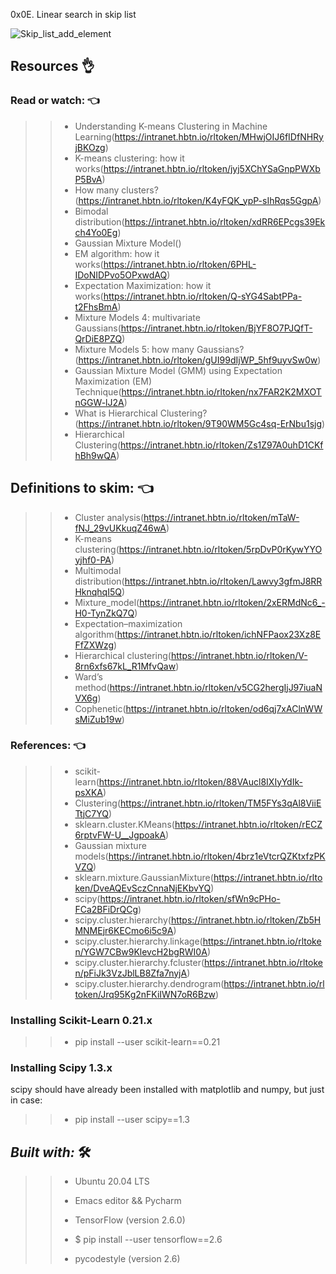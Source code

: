 0x0E. Linear search in skip list


![Skip_list_add_element](https://user-images.githubusercontent.com/85587286/201583109-21237f69-49cd-4a07-b9d6-5eb49f0fb9fe.gif)

## Resources  👌 


### Read or watch:  👈

>> * Understanding K-means Clustering in Machine Learning(https://intranet.hbtn.io/rltoken/MHwjOIJ6fIDfNHRyjBKOzg)
>> * K-means clustering: how it works(https://intranet.hbtn.io/rltoken/jyj5XChYSaGnpPWXbP5BvA)
>> * How many clusters?(https://intranet.hbtn.io/rltoken/K4yFQK_ypP-sIhRqs5GgpA)
>> * Bimodal distribution(https://intranet.hbtn.io/rltoken/xdRR6EPcgs39Ekch4Yo0Eg)
>> * Gaussian Mixture Model()
>> * EM algorithm: how it works(https://intranet.hbtn.io/rltoken/6PHL-IDoNIDPvo5OPxwdAQ)
>> * Expectation Maximization: how it works(https://intranet.hbtn.io/rltoken/Q-sYG4SabtPPa-t2FhsBmA)
>> * Mixture Models 4: multivariate Gaussians(https://intranet.hbtn.io/rltoken/BjYF8O7PJQfT-QrDiE8PZQ)
>> * Mixture Models 5: how many Gaussians?(https://intranet.hbtn.io/rltoken/gUI99dIjWP_5hf9uyvSw0w)
>> * Gaussian Mixture Model (GMM) using Expectation Maximization (EM) Technique(https://intranet.hbtn.io/rltoken/nx7FAR2K2MXOTnGGW-lJ2A)
>> * What is Hierarchical Clustering?(https://intranet.hbtn.io/rltoken/9T90WM5Gc4sq-ErNbu1sjg)
>> * Hierarchical Clustering(https://intranet.hbtn.io/rltoken/Zs1Z97A0uhD1CKfhBh9wQA)

## Definitions to skim:   👈

>> * Cluster analysis(https://intranet.hbtn.io/rltoken/mTaW-fNJ_29vUKkuqZ46wA)
>> * K-means clustering(https://intranet.hbtn.io/rltoken/5rpDvP0rKywYYOyjhf0-PA)
>> * Multimodal distribution(https://intranet.hbtn.io/rltoken/Lawvy3gfmJ8RRHknqhqI5Q)
>> * Mixture_model(https://intranet.hbtn.io/rltoken/2xERMdNc6_-H0-TynZkQ7Q)
>> * Expectation–maximization algorithm(https://intranet.hbtn.io/rltoken/ichNFPaox23Xz8EFfZXWzg)
>> * Hierarchical clustering(https://intranet.hbtn.io/rltoken/V-8rn6xfs67kL_R1MfvQaw)
>> * Ward’s method(https://intranet.hbtn.io/rltoken/v5CG2hergIjJ97iuaNVX6g)
>> * Cophenetic(https://intranet.hbtn.io/rltoken/od6qj7xAClnWWsMiZub19w)

### References:   👈

>> * scikit-learn(https://intranet.hbtn.io/rltoken/88VAucl8IXIyYdIk-psXKA)
>> * Clustering(https://intranet.hbtn.io/rltoken/TM5FYs3qAl8ViiETtjC7YQ)
>> * sklearn.cluster.KMeans(https://intranet.hbtn.io/rltoken/rECZ6rptvFW-U__JgpoakA)
>> * Gaussian mixture models(https://intranet.hbtn.io/rltoken/4brz1eVtcrQZKtxfzPKVZQ)
>> * sklearn.mixture.GaussianMixture(https://intranet.hbtn.io/rltoken/DveAQEvSczCnnaNjEKbvYQ)
>> * scipy(https://intranet.hbtn.io/rltoken/sfWn9cPHo-FCa2BFiDrQCg)
>> * scipy.cluster.hierarchy(https://intranet.hbtn.io/rltoken/Zb5HMNMEjr6KECmo6i5c9A)
>> * scipy.cluster.hierarchy.linkage(https://intranet.hbtn.io/rltoken/YGW7CBw9KlevcH2bgRWI0A)
>> * scipy.cluster.hierarchy.fcluster(https://intranet.hbtn.io/rltoken/pFiJk3VzJblLB8Zfa7nyjA)
>> * scipy.cluster.hierarchy.dendrogram(https://intranet.hbtn.io/rltoken/Jrq95Kg2nFKiIWN7oR6Bzw)


###  Installing Scikit-Learn 0.21.x

>> * pip install --user scikit-learn==0.21

### Installing Scipy 1.3.x

scipy should have already been installed with matplotlib and numpy, but just in case:

>> * pip install --user scipy==1.3

## **_Built with:_** 🛠️

>> * Ubuntu 20.04 LTS
>> 
>> * Emacs editor && Pycharm
>> 
>> * TensorFlow (version 2.6.0) 
>> 
>> * $ pip install --user tensorflow==2.6
>> 
>> * pycodestyle (version 2.6)

